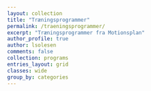 ```yaml
---
layout: collection
title: "Træningsprogrammer"
permalink: /traeningsprogrammer/
excerpt: "Træningsprogrammer fra Motionsplan"
author_profile: true
author: lsolesen
comments: false
collection: programs
entries_layout: grid
classes: wide
group_by: categories
---
```


